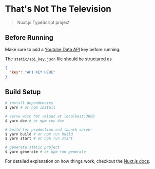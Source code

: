 # That's Not The Television

> Nuxt.js TypeScript project

## Before Running

Make sure to add a [Youtube Data API](https://developers.google.com/youtube/v3/getting-started) key before running.

The `static/api_key.json` file should be structured as
```json
{
  "key": "API KEY HERE"
}
```

## Build Setup

``` bash
# install dependencies
$ yarn # or npm install

# serve with hot reload at localhost:3000
$ yarn dev # or npm run dev

# build for production and launch server
$ yarn build # or npm run build
$ yarn start # or npm run start

# generate static project
$ yarn generate # or npm run generate
```

For detailed explanation on how things work, checkout the [Nuxt.js docs](https://github.com/nuxt/nuxt.js).
